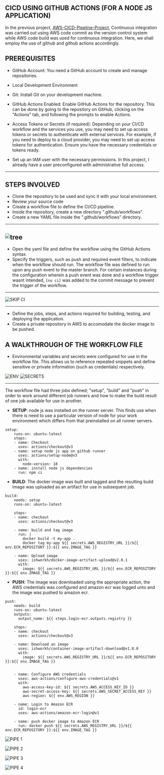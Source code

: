 ## CICD USING GITHUB ACTIONS (FOR A NODE JS APPLICATION)

In the previous project, [AWS-CICD-Pipeline-Project](https://github.com/Babbexx-22/AWS-CICD-Pipeline-Project/tree/main), Continuous integration was carried out using AWS code commit as the version control system while AWS code build was used for continuous integration. Here, we shall employ the use of github and github actions accordingly.

## PREREQUISITES

- GitHub Account: You need a GitHub account to create and manage repositories.

- Local Development Environment

- Git: Install Git on your development machine.

- GitHub Actions Enabled: Enable GitHub Actions for the repository. This can be done by going to the repository on GitHub, clicking on the "Actions" tab, and following the prompts to enable Actions.

- Access Tokens or Secrets (if required): Depending on your CI/CD workflow and the services you use, you may need to set up access tokens or secrets to authenticate with external services. For example, if you need to deploy to a cloud provider, you may need to set up access tokens for authentication. Ensure you have the necessary credentials or tokens ready.

- Set up an IAM user with the necessary permissions. In this project, I already have a user preconfigured with administrative full access.

------------------------------------------------------------------

## STEPS INVOLVED

- Clone the repository to be used and sync it with your local environment.
- Review your source code
- Create a workflow file to define the CI/CD pipeline.
- Inside the repository, create a new directory ".github/workflows".
- Create a new YAML file inside the ".github/workflows" directory.
------------------------------------------------------------------

![tree](https://github.com/Babbexx-22/Node-GH/assets/114196715/aee798bb-dcad-43db-bf94-98b7417909b3)
------------------------------------------------------------------

- Open the yaml file and define the workflow using the GitHub Actions syntax.
- Specify the triggers, such as push and required event filters, to indicate when the workflow should run. The workflow file was defined to run upon any push event to the master branch.
  For certain instances during the configuration wherein a push event was done and a workflow trigger wasnt intended, `[no ci]` was added to the commit message to prevent the trigger of the workflow.

------------------------------------------------------------------

![SKIP CI](https://github.com/Babbexx-22/Node-GH/assets/114196715/4ff426a8-2149-45c1-a29f-cd2ec636fe61)

------------------------------------------------------------------

- Define the jobs, steps, and actions required for building, testing, and deploying the application.
- Create a private repository in AWS to accomodate the docker image to be pushed.
  
##  A WALKTHROUGH OF THE WORKFLOW FILE

- Environmental variables and secrets were configured for use in the workflow file. This allows us to reference repeated snippets and define sensitive or private information (such as credentials) respectively.

![ENV](https://github.com/Babbexx-22/Node-GH/assets/114196715/7abeb6c2-4a28-4fbd-a6f1-b9b22a0dcacb)
![SECRETS](https://github.com/Babbexx-22/Node-GH/assets/114196715/f4c1f8be-02ef-455a-8fa4-d1563dd91626)

------------------------------------------------------------------

The workflow file had three jobs defined; "setup", "build" and "push" in order to work around different job runners and how to make the build result of one job available for use in another.

- **SETUP**: node js was installed on the runner server. This finds use when there is need to use a particular version of node for your work environment which differs from that preinstalled on all runner servers.

```
setup:
    runs-on: ubuntu-latest
    steps:
    - name: Checkout 
      uses: actions/checkout@v3
    - name: setup node js app on github runner
      uses: actions/setup-node@v3
      with:
        node-version: 18
    - name: install node js dependencies  
      run: npm ci
```

- **BUILD**: The docker image was built and tagged and the resulting build image was uploaded as an artifact for use in subsequent job.

```
build:
    needs: setup
    runs-on: ubuntu-latest

    steps:
    - name: checkout
      uses: actions/checkout@v3
    
    - name: build and tag image
      run: |
        docker build -t my-app .
        docker tag my-app ${{ secrets.AWS_REGISTRY_URL }}/${{ env.ECR_REPOSITORY }}:${{ env.IMAGE_TAG }}
    
    - name: Upload image
      uses: ishworkh/docker-image-artifact-upload@v2.0.1
      with:
        image: ${{ secrets.AWS_REGISTRY_URL }}/${{ env.ECR_REPOSITORY }}:${{ env.IMAGE_TAG }}
```

- **PUSH**: The image was downloaded using the appropriate action, the AWS credentials was configured and amazon ecr was logged unto and the image was pushed to amazon ecr.

```
push:
    needs: build
    runs-on: ubuntu-latest
    outputs:
      output_name: ${{ steps.login-ecr.outputs.registry }}
    
    steps:
    - name: checkout
      uses: actions/checkout@v3
    
    - name: Download an image
      uses: ishworkh/container-image-artifact-download@v1.0.0
      with:
        image: ${{ secrets.AWS_REGISTRY_URL }}/${{ env.ECR_REPOSITORY }}:${{ env.IMAGE_TAG }}
    
    
    - name: Configure AWS credentials
      uses: aws-actions/configure-aws-credentials@v1
      with:
        aws-access-key-id: ${{ secrets.AWS_ACCESS_KEY_ID }}
        aws-secret-access-key: ${{ secrets.AWS_SECRET_ACCESS_KEY }}
        aws-region: ${{ env.AWS_REGION }}
    
    - name: Login to Amazon ECR
      id: login-ecr
      uses: aws-actions/amazon-ecr-login@v1
    
    - name: push docker image to Amazon ECR
      run: docker push ${{ secrets.AWS_REGISTRY_URL }}/${{ env.ECR_REPOSITORY }}:${{ env.IMAGE_TAG }}

```

![PIPE 1](https://github.com/Babbexx-22/Node-GH/assets/114196715/50dbd914-84f1-4bb8-b3dd-8713fbbe702b)

![PIPE 2](https://github.com/Babbexx-22/Node-GH/assets/114196715/2e44bb02-66d8-44cc-ad09-ffee15957bed)

![PIPE 3](https://github.com/Babbexx-22/Node-GH/assets/114196715/d31ff817-d949-4464-a7bf-20558a66e20d)

![PIPE 4](https://github.com/Babbexx-22/Node-GH/assets/114196715/de5a1b82-e95e-4147-b6ab-a322a0193efb)

